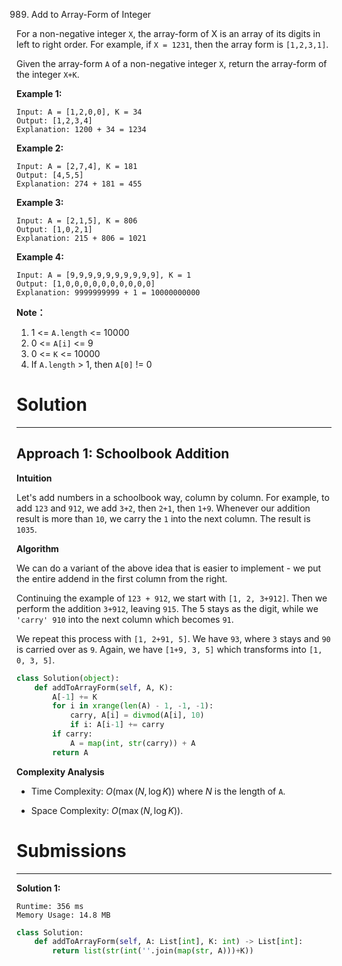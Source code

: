 989. Add to Array-Form of Integer

For a non-negative integer `X`, the array-form of X is an array of its digits in left to right order.  For example, if `X = 1231`, then the array form is `[1,2,3,1]`.

Given the array-form `A` of a non-negative integer `X`, return the array-form of the integer `X+K`.

 

**Example 1:**
```
Input: A = [1,2,0,0], K = 34
Output: [1,2,3,4]
Explanation: 1200 + 34 = 1234
```

**Example 2:**
```
Input: A = [2,7,4], K = 181
Output: [4,5,5]
Explanation: 274 + 181 = 455
```

**Example 3:**
```
Input: A = [2,1,5], K = 806
Output: [1,0,2,1]
Explanation: 215 + 806 = 1021
```

**Example 4:**
```
Input: A = [9,9,9,9,9,9,9,9,9,9], K = 1
Output: [1,0,0,0,0,0,0,0,0,0,0]
Explanation: 9999999999 + 1 = 10000000000
``` 

**Note：**

1. 1 <= `A.length` <= 10000
1. 0 <= `A[i]` <= 9
1. 0 <= `K` <= 10000
1. If `A.length` > 1, then `A[0]` != 0

# Solution
---
## Approach 1: Schoolbook Addition
**Intuition**

Let's add numbers in a schoolbook way, column by column. For example, to add `123` and `912`, we add `3+2`, then `2+1`, then `1+9`. Whenever our addition result is more than `10`, we carry the `1` into the next column. The result is `1035`.

**Algorithm**

We can do a variant of the above idea that is easier to implement - we put the entire addend in the first column from the right.

Continuing the example of `123 + 912`, we start with `[1, 2, 3+912]`. Then we perform the addition `3+912`, leaving `915`. The 5 stays as the digit, while we `'carry' 910` into the next column which becomes `91`.

We repeat this process with `[1, 2+91, 5]`. We have `93`, where `3` stays and `90` is carried over as `9`. Again, we have `[1+9, 3, 5]` which transforms into `[1, 0, 3, 5]`.

```python
class Solution(object):
    def addToArrayForm(self, A, K):
        A[-1] += K
        for i in xrange(len(A) - 1, -1, -1):
            carry, A[i] = divmod(A[i], 10)
            if i: A[i-1] += carry
        if carry:
            A = map(int, str(carry)) + A
        return A
```

**Complexity Analysis**

* Time Complexity: $O(\max(N, \log K))$ where $N$ is the length of `A`.

* Space Complexity: $O(\max(N, \log K))$.

# Submissions
---
**Solution 1:**
```
Runtime: 356 ms
Memory Usage: 14.8 MB
```
```python
class Solution:
    def addToArrayForm(self, A: List[int], K: int) -> List[int]:
        return list(str(int(''.join(map(str, A)))+K))
```